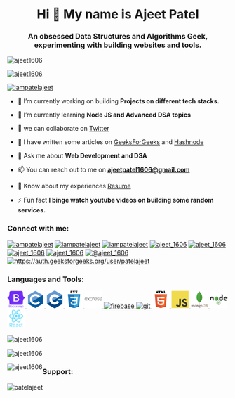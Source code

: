 <h1 align="center">Hi 👋 My name is Ajeet Patel</h1>
<h3 align="center">An obsessed Data Structures and Algorithms Geek, experimenting with building websites and tools.</h3>

<p align="left"> <img src="https://komarev.com/ghpvc/?username=ajeet1606&label=Profile%20views&color=0e75b6&style=flat" alt="ajeet1606" /> </p>

<p align="left"> <a href="https://github.com/ryo-ma/github-profile-trophy"><img src="https://github-profile-trophy.vercel.app/?username=ajeet1606" alt="ajeet1606" /></a> </p>

<p align="left"> <a href="https://twitter.com/iampatelajeet" target="blank"><img src="https://img.shields.io/twitter/follow/iampatelajeet?logo=twitter&style=for-the-badge" alt="iampatelajeet" /></a> </p>

- 🔭 I’m currently working on building **Projects on different tech stacks.**

- 🌱 I’m currently learning **Node JS and Advanced DSA topics**

- 👯 we can collaborate on [Twitter](https://twitter.com/iampatelajeet)

- 📝 I have written some articles on [GeeksForGeeks](https://auth.geeksforgeeks.org/user/patelajeet/articles) and [Hashnode](https://hashnode.com/@iampatelajeet)

- 💬 Ask me about **Web Development and DSA**

- 📫 You can reach out to me on **ajeetpatel1606@gmail.com**

- 📄 Know about my experiences [Resume](https://drive.google.com/file/d/1EusxHC2VAQsV5qvb57sQQy9YTs18sKzc/view?usp=share_link)

- ⚡ Fun fact **I binge watch youtube videos on building some random services.**

<h3 align="left">Connect with me:</h3>
<p align="left">
<a href="https://twitter.com/iampatelajeet" target="blank"><img align="center" src="https://raw.githubusercontent.com/rahuldkjain/github-profile-readme-generator/master/src/images/icons/Social/twitter.svg" alt="iampatelajeet" height="30" width="40" /></a>
<a href="https://linkedin.com/in/iampatelajeet" target="blank"><img align="center" src="https://raw.githubusercontent.com/rahuldkjain/github-profile-readme-generator/master/src/images/icons/Social/linked-in-alt.svg" alt="iampatelajeet" height="30" width="40" /></a>
<a href="https://instagram.com/iampatelajeet" target="blank"><img align="center" src="https://raw.githubusercontent.com/rahuldkjain/github-profile-readme-generator/master/src/images/icons/Social/instagram.svg" alt="iampatelajeet" height="30" width="40" /></a>
<a href="https://www.codechef.com/users/ajeet_1606" target="blank"><img align="center" src="https://cdn.jsdelivr.net/npm/simple-icons@3.1.0/icons/codechef.svg" alt="ajeet_1606" height="30" width="40" /></a>
<a href="https://www.hackerrank.com/ajeet_1606" target="blank"><img align="center" src="https://raw.githubusercontent.com/rahuldkjain/github-profile-readme-generator/master/src/images/icons/Social/hackerrank.svg" alt="ajeet_1606" height="30" width="40" /></a>
<a href="https://codeforces.com/profile/ajeet_1606" target="blank"><img align="center" src="https://raw.githubusercontent.com/rahuldkjain/github-profile-readme-generator/master/src/images/icons/Social/codeforces.svg" alt="ajeet_1606" height="30" width="40" /></a>
<a href="https://www.leetcode.com/ajeet_1606" target="blank"><img align="center" src="https://raw.githubusercontent.com/rahuldkjain/github-profile-readme-generator/master/src/images/icons/Social/leet-code.svg" alt="ajeet_1606" height="30" width="40" /></a>
<a href="https://www.hackerearth.com/@ajeet_1606" target="blank"><img align="center" src="https://raw.githubusercontent.com/rahuldkjain/github-profile-readme-generator/master/src/images/icons/Social/hackerearth.svg" alt="@ajeet_1606" height="30" width="40" /></a>
<a href="https://auth.geeksforgeeks.org/user/https://auth.geeksforgeeks.org/user/patelajeet" target="blank"><img align="center" src="https://raw.githubusercontent.com/rahuldkjain/github-profile-readme-generator/master/src/images/icons/Social/geeks-for-geeks.svg" alt="https://auth.geeksforgeeks.org/user/patelajeet" height="30" width="40" /></a>
</p>

<h3 align="left">Languages and Tools:</h3>
<p align="left"> <a href="https://getbootstrap.com" target="_blank" rel="noreferrer"> <img src="https://raw.githubusercontent.com/devicons/devicon/master/icons/bootstrap/bootstrap-plain-wordmark.svg" alt="bootstrap" width="40" height="40"/> </a> <a href="https://www.cprogramming.com/" target="_blank" rel="noreferrer"> <img src="https://raw.githubusercontent.com/devicons/devicon/master/icons/c/c-original.svg" alt="c" width="40" height="40"/> </a> <a href="https://www.w3schools.com/cpp/" target="_blank" rel="noreferrer"> <img src="https://raw.githubusercontent.com/devicons/devicon/master/icons/cplusplus/cplusplus-original.svg" alt="cplusplus" width="40" height="40"/> </a> <a href="https://www.w3schools.com/css/" target="_blank" rel="noreferrer"> <img src="https://raw.githubusercontent.com/devicons/devicon/master/icons/css3/css3-original-wordmark.svg" alt="css3" width="40" height="40"/> </a> <a href="https://expressjs.com" target="_blank" rel="noreferrer"> <img src="https://raw.githubusercontent.com/devicons/devicon/master/icons/express/express-original-wordmark.svg" alt="express" width="40" height="40"/> </a> <a href="https://firebase.google.com/" target="_blank" rel="noreferrer"> <img src="https://www.vectorlogo.zone/logos/firebase/firebase-icon.svg" alt="firebase" width="40" height="40"/> </a> <a href="https://git-scm.com/" target="_blank" rel="noreferrer"> <img src="https://www.vectorlogo.zone/logos/git-scm/git-scm-icon.svg" alt="git" width="40" height="40"/> </a> <a href="https://www.w3.org/html/" target="_blank" rel="noreferrer"> <img src="https://raw.githubusercontent.com/devicons/devicon/master/icons/html5/html5-original-wordmark.svg" alt="html5" width="40" height="40"/> </a> <a href="https://developer.mozilla.org/en-US/docs/Web/JavaScript" target="_blank" rel="noreferrer"> <img src="https://raw.githubusercontent.com/devicons/devicon/master/icons/javascript/javascript-original.svg" alt="javascript" width="40" height="40"/> </a> <a href="https://www.mongodb.com/" target="_blank" rel="noreferrer"> <img src="https://raw.githubusercontent.com/devicons/devicon/master/icons/mongodb/mongodb-original-wordmark.svg" alt="mongodb" width="40" height="40"/> </a> <a href="https://nodejs.org" target="_blank" rel="noreferrer"> <img src="https://raw.githubusercontent.com/devicons/devicon/master/icons/nodejs/nodejs-original-wordmark.svg" alt="nodejs" width="40" height="40"/> </a> <a href="https://reactjs.org/" target="_blank" rel="noreferrer"> <img src="https://raw.githubusercontent.com/devicons/devicon/master/icons/react/react-original-wordmark.svg" alt="react" width="40" height="40"/> </a> </p>


<p><img align="center" src="https://github-readme-stats.vercel.app/api?username=ajeet1606&show_icons=true&locale=en" alt="ajeet1606" /></p>

<p><img align="center" src="https://github-readme-streak-stats.herokuapp.com/?user=ajeet1606&" alt="ajeet1606" /></p>

<p><img align="left" src="https://github-readme-stats.vercel.app/api/top-langs?username=ajeet1606&show_icons=true&locale=en&layout=compact" alt="ajeet1606" /></p>


<h3 align="left">Support:</h3>
<p><a href="https://www.buymeacoffee.com/patelajeet"> <img align="left" src="https://cdn.buymeacoffee.com/buttons/v2/default-yellow.png" height="50" width="210" alt="patelajeet" /></a></p>
